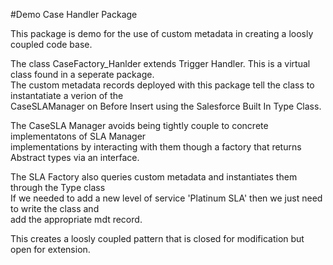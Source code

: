 #Demo Case Handler Package

This package is demo  for the use of custom metadata in creating a loosly coupled code base.

The class CaseFactory_Hanlder extends Trigger Handler. This is a virtual class found in a seperate package.  
The custom metadata records deployed with this package tell the class to instantatiate a verion of the   
CaseSLAManager on Before Insert using the Salesforce Built In Type Class.

The CaseSLA Manager avoids being tightly couple to concrete implementatons of SLA Manager  
implementations by  interacting with them though a factory that returns Abstract types via an interface.  

The SLA Factory also queries custom metadata and instantiates them through the Type class  
If we needed to add a new level of service 'Platinum SLA' then we just need to write the class and  
add the appropriate mdt record. 

This creates a loosly coupled pattern that is closed for modification but open for extension. 


